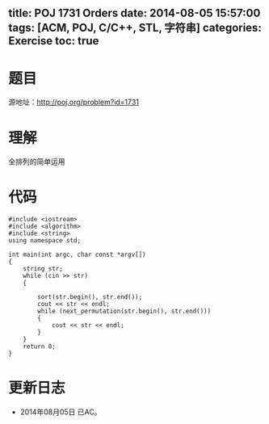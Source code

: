 title: POJ 1731 Orders
date: 2014-08-05 15:57:00
tags: [ACM, POJ, C/C++, STL, 字符串]
categories: Exercise
toc: true
---
# 题目
源地址：http://poj.org/problem?id=1731

# 理解
全排列的简单运用

<!-- more -->

# 代码
```
#include <iostream>
#include <algorithm>
#include <string>
using namespace std;

int main(int argc, char const *argv[])
{
    string str;
    while (cin >> str)
    {

        sort(str.begin(), str.end());
        cout << str << endl;
        while (next_permutation(str.begin(), str.end()))
        {
            cout << str << endl;
        }
    }
    return 0;
}
```
	
# 更新日志
- 2014年08月05日 已AC。